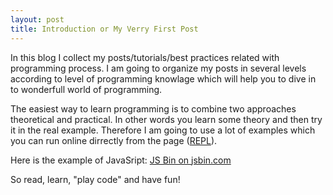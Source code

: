 ```yaml
---
layout: post
title: Introduction or My Verry First Post
---
```


In this blog I collect my posts/tutorials/best practices related with programming process. I am going to organize my posts in several levels according to level of programming knowlage which will help you to dive in to wonderfull world of programming.

The easiest way to learn programming is to combine two approaches theoretical and practical. In other words you learn some theory and then try it in the real example. Therefore I am going to use a lot of examples which you can run online dirrectly from the page ([REPL](https://en.wikipedia.org/wiki/Read%E2%80%93eval%E2%80%93print_loop)).

Here is the example of JavaSript:
<a class="jsbin-embed" href="http://jsbin.com/sexahem/embed?js,console">JS Bin on jsbin.com</a><script src="http://static.jsbin.com/js/embed.min.js?4.1.2"></script>

So read, learn, "play code" and have fun!